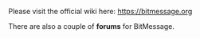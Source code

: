 Please visit the official wiki here: https://bitmessage.org

There are also a couple of **forums** for BitMessage.